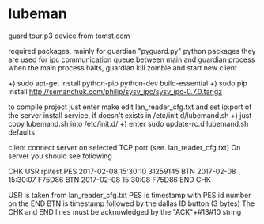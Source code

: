 # lubeman
guard tour p3 device from tomst.com 

required packages, mainly for guardian "pyguard.py" 
python packages
they are used for ipc communication queue between main and guardian process
when the main process halts, guardian kill zombie and start new client

+) sudo apt-get install python-pip python-dev build-essential 
+) sudo pip install http://semanchuk.com/philip/sysv_ipc/sysv_ipc-0.7.0.tar.gz

to compile project just enter make 
edit lan_reader_cfg.txt and set ip:port of the server
install service, if doesn't exists in /etc/init.d/lubemand.sh
+) just copy lubemand.sh into /etc/init.d/ 
+) enter sudo update-rc.d lubemand.sh defaults

client connect server on selected TCP port (see. lan_reader_cfg.txt)
On server you should see following 

CHK 
USR rpitest
PES 2017-02-08 15:30:10 31259145
BTN 2017-02-08 15:30:07 F75D86
BTN 2017-02-08 15:30:08 F75D86
END 
CHK 


USR is taken from lan_reader_cfg.txt
PES is timestamp with PES id number on the END
BTN is timestamp followed by the dallas ID button (3 bytes) 
The CHK and END lines must be  acknowledged by the "ACK"+#13#10  string
